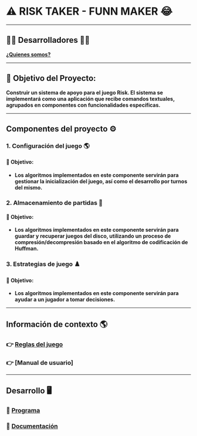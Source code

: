 # :warning: RISK TAKER - FUNN MAKER :joy:

***

## :man_technologist: Desarrolladores :man_technologist:
__[¿Quienes somos?](https://github.com/Juaness06/Risk_taker-fun_maker/wiki/😎¿Quiénes-somos%3F😎)__

***

## :dart: Objetivo del Proyecto:
__Construir un sistema de apoyo para el juego Risk. El sistema se implementará
como una aplicación que recibe comandos textuales, agrupados en componentes con funcionalidades específicas.__ 

***

## Componentes del proyecto :gear:

### 1. Configuración del juego :earth_americas:
#### :dart: Objetivo:
* __Los algoritmos implementados en este componente servirán para gestionar la inicialización del juego,
así como el desarrollo por turnos del mismo.__

### 2. Almacenamiento de partidas :floppy_disk:
#### :dart: Objetivo:
* __Los algoritmos implementados en este componente servirán para guardar y recuperar juegos del disco,
utilizando un proceso de compresión/decompresión basado en el algoritmo de codificación de Huffman.__

### 3. Estrategias de juego :chess_pawn:
#### :dart: Objetivo:
* __Los algoritmos implementados en este componente servirán para ayudar a un jugador a tomar decisiones.__

***

## Información de contexto :earth_americas:
### 👉 [Reglas del juego](https://github.com/Juaness06/Risk_taker-fun_maker/wiki/Reglas-del-Juego-%E2%80%90-Risk)
### 👉 [Manual de usuario]

***

## Desarrollo 🖥
### :dart: [Programa](https://github.com/Juaness06/Risk_taker-fun_maker/tree/main/Contenido%20del%20juego)
### :page_facing_up: [Documentación](https://github.com/Juaness06/Risk_taker-fun_maker/wiki/Documentación-Proyecto-Risk)

